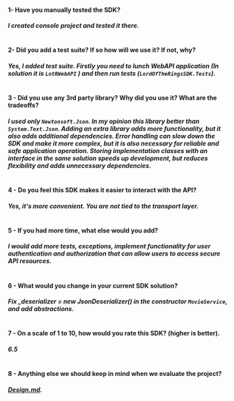 #### 1- Have you manually tested the SDK?
##### I created console project and tested it there.
#
#### 2- Did you add a test suite? If so how will we use it? If not, why?
##### Yes, I added test suite. Firstly you need to lunch WebAPI application (In solution it is `LotRWebAPI` ) and then run tests (`LordOfTheRingsSDK.Tests`).
#
####  3 - Did you use any 3rd party library? Why did you use it? What are the tradeoffs?
##### I used only `Newtonsoft.Json`. In my opinion this library better than `System.Text.Json`. Adding an extra library adds more functionality, but it also adds additional dependencies. Error handling can slow down the SDK and make it more complex, but it is also necessary for reliable and safe application operation. Storing implementation classes with an interface in the same solution speeds up development, but reduces flexibility and adds unnecessary dependencies.
#
#### 4 - Do you feel this SDK makes it easier to interact with the API?
##### Yes, it's more convenient. You are not tied to the transport layer.
#
####  5 - If you had more time, what else would you add?
##### I would add more tests, exceptions, implement functionality for user authentication and authorization that can allow users to access secure API resources.
#
#### 6 - What would you change in your current SDK solution?
##### Fix _deserializer = new JsonDeserializer() in the constructor `MovieService`, and add abstractions.
#
#### 7 - On a scale of 1 to 10, how would you rate this SDK? (higher is better).
##### 6.5
#
#### 8 - Anything else we should keep in mind when we evaluate the project?
#####  [Design.md](https://github.com/nostrr/Oleksii_Lukavnov-SDK/blob/master/design.md).
